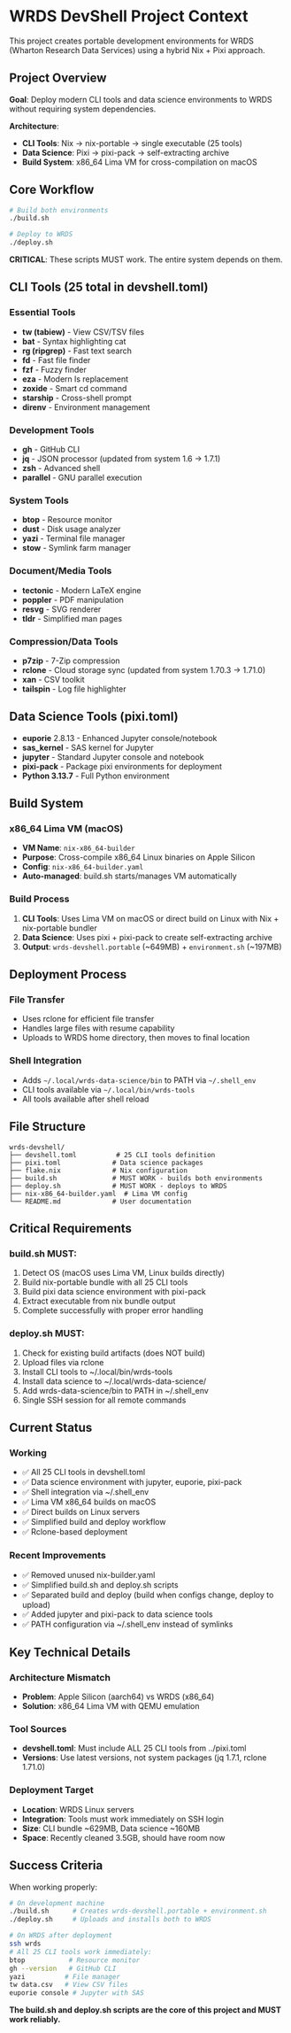 # WRDS DevShell Project Context

This project creates portable development environments for WRDS (Wharton Research Data Services) using a hybrid Nix + Pixi approach.

## Project Overview

**Goal**: Deploy modern CLI tools and data science environments to WRDS without requiring system dependencies.

**Architecture**:
- **CLI Tools**: Nix → nix-portable → single executable (25 tools)
- **Data Science**: Pixi → pixi-pack → self-extracting archive
- **Build System**: x86_64 Lima VM for cross-compilation on macOS

## Core Workflow

```bash
# Build both environments
./build.sh

# Deploy to WRDS
./deploy.sh
```

**CRITICAL**: These scripts MUST work. The entire system depends on them.

## CLI Tools (25 total in devshell.toml)

### Essential Tools
- **tw (tabiew)** - View CSV/TSV files
- **bat** - Syntax highlighting cat
- **rg (ripgrep)** - Fast text search
- **fd** - Fast file finder
- **fzf** - Fuzzy finder
- **eza** - Modern ls replacement
- **zoxide** - Smart cd command
- **starship** - Cross-shell prompt
- **direnv** - Environment management

### Development Tools
- **gh** - GitHub CLI
- **jq** - JSON processor (updated from system 1.6 → 1.7.1)
- **zsh** - Advanced shell
- **parallel** - GNU parallel execution

### System Tools
- **btop** - Resource monitor
- **dust** - Disk usage analyzer
- **yazi** - Terminal file manager
- **stow** - Symlink farm manager

### Document/Media Tools
- **tectonic** - Modern LaTeX engine
- **poppler** - PDF manipulation
- **resvg** - SVG renderer
- **tldr** - Simplified man pages

### Compression/Data Tools
- **p7zip** - 7-Zip compression
- **rclone** - Cloud storage sync (updated from system 1.70.3 → 1.71.0)
- **xan** - CSV toolkit
- **tailspin** - Log file highlighter

## Data Science Tools (pixi.toml)

- **euporie** 2.8.13 - Enhanced Jupyter console/notebook
- **sas_kernel** - SAS kernel for Jupyter
- **jupyter** - Standard Jupyter console and notebook
- **pixi-pack** - Package pixi environments for deployment
- **Python 3.13.7** - Full Python environment

## Build System

### x86_64 Lima VM (macOS)
- **VM Name**: `nix-x86_64-builder`
- **Purpose**: Cross-compile x86_64 Linux binaries on Apple Silicon
- **Config**: `nix-x86_64-builder.yaml`
- **Auto-managed**: build.sh starts/manages VM automatically

### Build Process
1. **CLI Tools**: Uses Lima VM on macOS or direct build on Linux with Nix + nix-portable bundler
2. **Data Science**: Uses pixi + pixi-pack to create self-extracting archive
3. **Output**: `wrds-devshell.portable` (~649MB) + `environment.sh` (~197MB)

## Deployment Process

### File Transfer
- Uses rclone for efficient file transfer
- Handles large files with resume capability
- Uploads to WRDS home directory, then moves to final location

### Shell Integration
- Adds `~/.local/wrds-data-science/bin` to PATH via `~/.shell_env`
- CLI tools available via `~/.local/bin/wrds-tools`
- All tools available after shell reload

## File Structure

```
wrds-devshell/
├── devshell.toml          # 25 CLI tools definition
├── pixi.toml             # Data science packages
├── flake.nix             # Nix configuration
├── build.sh              # MUST WORK - builds both environments
├── deploy.sh             # MUST WORK - deploys to WRDS
├── nix-x86_64-builder.yaml  # Lima VM config
└── README.md             # User documentation
```

## Critical Requirements

### build.sh MUST:
1. Detect OS (macOS uses Lima VM, Linux builds directly)
2. Build nix-portable bundle with all 25 CLI tools
3. Build pixi data science environment with pixi-pack
4. Extract executable from nix bundle output
5. Complete successfully with proper error handling

### deploy.sh MUST:
1. Check for existing build artifacts (does NOT build)
2. Upload files via rclone
3. Install CLI tools to ~/.local/bin/wrds-tools
4. Install data science to ~/.local/wrds-data-science/
5. Add wrds-data-science/bin to PATH in ~/.shell_env
6. Single SSH session for all remote commands

## Current Status

### Working
- ✅ All 25 CLI tools in devshell.toml
- ✅ Data science environment with jupyter, euporie, pixi-pack
- ✅ Shell integration via ~/.shell_env
- ✅ Lima VM x86_64 builds on macOS
- ✅ Direct builds on Linux servers
- ✅ Simplified build and deploy workflow
- ✅ Rclone-based deployment

### Recent Improvements
- ✅ Removed unused nix-builder.yaml
- ✅ Simplified build.sh and deploy.sh scripts
- ✅ Separated build and deploy (build when configs change, deploy to upload)
- ✅ Added jupyter and pixi-pack to data science tools
- ✅ PATH configuration via ~/.shell_env instead of symlinks

## Key Technical Details

### Architecture Mismatch
- **Problem**: Apple Silicon (aarch64) vs WRDS (x86_64)
- **Solution**: x86_64 Lima VM with QEMU emulation

### Tool Sources
- **devshell.toml**: Must include ALL 25 CLI tools from ../pixi.toml
- **Versions**: Use latest versions, not system packages (jq 1.7.1, rclone 1.71.0)

### Deployment Target
- **Location**: WRDS Linux servers
- **Integration**: Tools must work immediately on SSH login
- **Size**: CLI bundle ~629MB, Data science ~160MB
- **Space**: Recently cleaned 3.5GB, should have room now

## Success Criteria

When working properly:
```bash
# On development machine
./build.sh      # Creates wrds-devshell.portable + environment.sh
./deploy.sh     # Uploads and installs both to WRDS

# On WRDS after deployment
ssh wrds
# All 25 CLI tools work immediately:
btop           # Resource monitor
gh --version   # GitHub CLI
yazi          # File manager
tw data.csv   # View CSV files
euporie console # Jupyter with SAS
```

**The build.sh and deploy.sh scripts are the core of this project and MUST work reliably.**